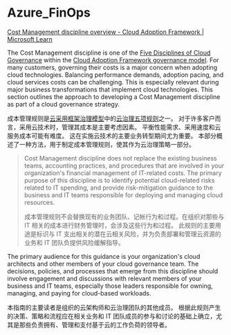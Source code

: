 # Azure_FinOps

[Cost Management discipline overview - Cloud Adoption Framework | Microsoft Learn](https://learn.microsoft.com/en-us/azure/cloud-adoption-framework/govern/cost-management/)

The Cost Management discipline is one of the [Five Disciplines of Cloud Governance](https://learn.microsoft.com/en-us/azure/cloud-adoption-framework/govern/governance-disciplines) within the [Cloud Adoption Framework governance model](https://learn.microsoft.com/en-us/azure/cloud-adoption-framework/govern/). For many customers, governing their costs is a major concern when adopting cloud technologies. Balancing performance demands, adoption pacing, and cloud services costs can be challenging. This is especially relevant during major business transformations that implement cloud technologies. This section outlines the approach to developing a Cost Management discipline as part of a cloud governance strategy.

成本管理规则是[云采用框架治理模型](https://learn.microsoft.com/zh-cn/azure/cloud-adoption-framework/govern/)中的[云治理五项规则](https://learn.microsoft.com/zh-cn/azure/cloud-adoption-framework/govern/governance-disciplines)之一。 对于许多客户而言，采用云技术时，管理其成本是主要考虑因素。 平衡性能需求、采用速度和云服务成本可能有难度。 这在实施云技术的主要业务转型期间尤为重要。 本部分概述了一种方法，用于制定成本管理规则，使其作为云治理策略一部分。

> Cost Management discipline does not replace the existing business teams, accounting practices, and procedures that are involved in your organization's financial management of IT-related costs. The primary purpose of this discipline is to identify potential cloud-related risks related to IT spending, and provide risk-mitigation guidance to the business and IT teams responsible for deploying and managing cloud resources.
>
> 成本管理规则不会替换现有的业务团队、记帐行为和过程。在组织对那些与 IT 相关的成本进行财务管理时，会涉及这些行为和过程。 此规则的主要用途是标识与 IT 支出相关的潜在云相关风险，并为负责部署和管理云资源的业务和 IT 团队负提供风险缓解指导。



The primary audience for this guidance is your organization's cloud architects and other members of your cloud governance team. The decisions, policies, and processes that emerge from this discipline should involve engagement and discussions with relevant members of your business and IT teams, especially those leaders responsible for owning, managing, and paying for cloud-based workloads.

本指南的主要读者是组织的云架构师和云治理团队的其他成员。 根据此规则产生的决策、策略和流程应在相关业务和 IT 团队成员的参与和讨论的基础上确立，尤其是那些负责拥有、管理和支付基于云的工作负荷的领导者。



